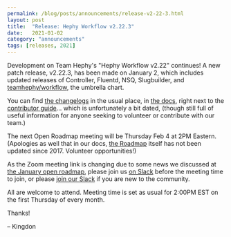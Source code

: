```yaml
---
permalink: /blog/posts/announcements/release-v2-22-3.html
layout: post
title:  "Release: Hephy Workflow v2.22.3"
date:   2021-01-02
category: "announcements"
tags: [releases, 2021]
---
```


Development on Team Hephy's "Hephy Workflow v2.22" continues! A new patch release, v2.22.3, has been made on January 2, which includes updated releases of Controller, Fluentd, NSQ, Slugbuilder, and [teamhephy/workflow][], the umbrella chart.

You can find [the changelogs](https://docs.teamhephy.com/changelogs/v2.22.3/) in the usual place, in [the docs][], right next to the [contributor guide][]... which is unfortunately a bit dated, (though still full of useful information for anyone seeking to volunteer or contribute with our team.)

The next Open Roadmap meeting will be Thursday Feb 4 at 2PM Eastern. (Apologies as well that in our docs, [the Roadmap][] itself has not been updated since 2017. Volunteer opportunities!)

As the Zoom meeting link is changing due to some news we discussed at [the January open roadmap][], please join us [on Slack][] before the meeting time to join, or please [join our Slack][] if you are new to the community.

All are welcome to attend. Meeting time is set as usual for 2:00PM EST on the first Thursday of every month.

Thanks!

– Kingdon

[teamhephy/workflow]: https://github.com/teamhephy/workflow
[the docs]: https://docs.teamhephy.com/
[the docs mirror]: https://teamhephy.info/docs/workflow
[contributor guide]: https://docs.teamhephy.com/contributing/overview/
[the Roadmap]: https://docs.teamhephy.com/roadmap/roadmap/
[the January open roadmap]: https://docs.google.com/document/d/1O0hzCszOJ5Pg1j8h8Exn397oLnVyChZM-A6JpgCTA6w/edit
[on Slack]: https://teamhephy.slack.com/archives/C6Z7XLEAW
[join our Slack]: https://slack.teamhephy.com/
